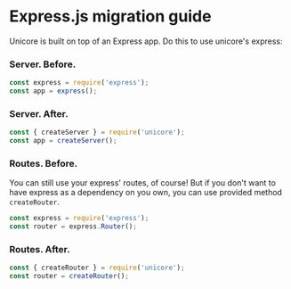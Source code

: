 # Express.js migration guide

Unicore is built on top of an Express app. Do this to use unicore's express:

### Server. Before.
```js
const express = require('express');
const app = express();
```
### Server. After.
```js
const { createServer } = require('unicore');
const app = createServer();
```


### Routes. Before.
You can still use your express' routes, of course! But if you don't want to have express as a dependency on you own, you can use provided method `createRouter`.
```js
const express = require('express');
const router = express.Router();
```

### Routes. After.
```js
const { createRouter } = require('unicore');
const router = createRouter();
```